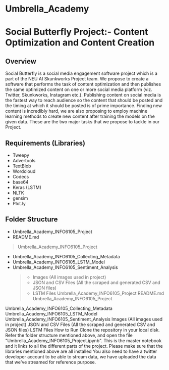 # Umbrella_Academy
# Social Butterfly Project:- Content Optimization and Content Creation
## Overview
Social Butterfly is a social media engagement software project which is a part of the NEU AI Skunkworks Project team. We propose to create a software that performs the task of content optimization and then publishes the same optimized content on one or more social media platform (viz. Twitter, Skunkworks, Instagram etc.). Publishing content on social media is the fastest way to reach audience so the content that should be posted and the timing at which it should be posted is of prime importance. Finding new content is incredibly hard, we are also proposing to employ machine learning methods to create new content after training the models on the given data. These are the two major tasks that we propose to tackle in our Project.

## Requirements (Libraries)
- Tweepy
- Advertools
- TextBlob
- Wordcloud
- Codecs
- base64
- Keras (LSTM)
- NLTK
- gensim
- Plot.ly

## Folder Structure

- Umbrella_Academy_INFO6105_Project
- README.md
> Umbrella_Academy_INFO6105_Project
- Umbrella_Academy_INFO6105_Collecting_Metadata
- Umbrella_Academy_INFO6105_LSTM_Model
- Umbrella_Academy_INFO6105_Sentiment_Analysis
  > - Images (All images used in project)
  > - JSON and CSV Files (All the scraped and generated CSV and JSON files)
  > - LSTM Files 
Umbrella_Academy_INFO6105_Project
README.md
Umbrella_Academy_INFO6105_Project

Umbrella_Academy_INFO6105_Collecting_Metadata
Umbrella_Academy_INFO6105_LSTM_Model
Umbrella_Academy_INFO6105_Sentiment_Analysis
Images (All images used in project)
JSON and CSV Files (All the scraped and generated CSV and JSON files)
LSTM Files
How to Run
Clone the repository in your local disk.
Refer the folder structure mentioned above, and open the file "Umbrella_Academy_INFO6105_Project.ipynb".
This is the master notebook and it links to all the different parts of the project.
Please make sure that the libraries mentioned above are all installed
You also need to have a twitter developer account to be able to stream data, we have uploaded the data that we've streamed for reference purpose.
